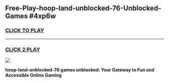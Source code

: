 
## Free-Play-hoop-land-unblocked-76-Unblocked-Games #4xp6w
<h3>
<a href="https://news.freeplayer.one?title=hoop-land-unblocked-76&ref=8M">CLICK TO PLAY</a></h3>
<hr>

<h3>
<a href="https://news.freeplayer.one?title=hoop-land-unblocked-76&ref=8M">CLICK 2 PLAY</a>
  
</h3>

<a href="https://news.freeplayer.one?title=hoop-land-unblocked-76&ref=8M"><img src="https://clearcache.store/games.png"></a>


**hoop-land-unblocked-76 games unblocked: Your Gateway to Fun and Accessible Online Gaming**
